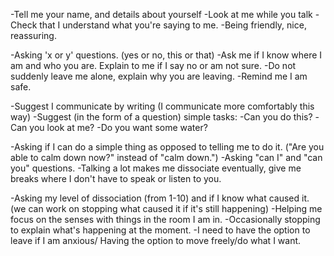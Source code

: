 -Tell me your name, and details about yourself
-Look at me while you talk
-Check that I understand what you're saying to me.
-Being friendly, nice, reassuring.

-Asking 'x or y' questions. (yes or no, this or that)
-Ask me if I know where I am and who you are. Explain to me if I say no or am not sure.
-Do not suddenly leave me alone, explain why you are leaving.
-Remind me I am safe.

-Suggest I communicate by writing (I communicate more comfortably this way)
-Suggest (in the form of a question) simple tasks:
    -Can you do this?
    -Can you look at me?
    -Do you want some water?

-Asking if I can do a simple thing as opposed to telling me to do it. ("Are you able to calm down now?" instead of "calm down.")
-Asking "can I" and "can you" questions.
-Talking a lot makes me dissociate eventually, give me breaks where I don't have to speak or listen to you.

-Asking my level of dissociation (from 1-10) and if I know what caused it. (we can work on stopping what caused it if it's still happening)
-Helping me focus on the senses with things in the room I am in.
-Occasionally stopping to explain what's happening at the moment.
-I need to have the option to leave if I am anxious/ Having the option to move freely/do what I want.
